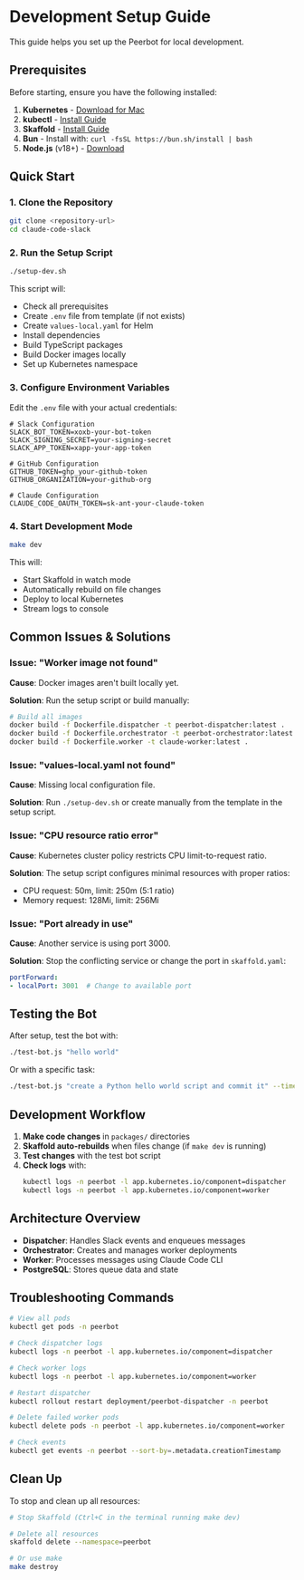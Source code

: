 # Development Setup Guide

This guide helps you set up the Peerbot for local development.

## Prerequisites

Before starting, ensure you have the following installed:

1. **Kubernetes** - [Download for Mac](https://orbstack.dev/)
2. **kubectl** - [Install Guide](https://kubernetes.io/docs/tasks/tools/)
3. **Skaffold** - [Install Guide](https://skaffold.dev/docs/install/)
4. **Bun** - Install with: `curl -fsSL https://bun.sh/install | bash`
5. **Node.js** (v18+) - [Download](https://nodejs.org/)

## Quick Start

### 1. Clone the Repository
```bash
git clone <repository-url>
cd claude-code-slack
```

### 2. Run the Setup Script
```bash
./setup-dev.sh
```

This script will:
- Check all prerequisites
- Create `.env` file from template (if not exists)
- Create `values-local.yaml` for Helm
- Install dependencies
- Build TypeScript packages
- Build Docker images locally
- Set up Kubernetes namespace

### 3. Configure Environment Variables

Edit the `.env` file with your actual credentials:

```env
# Slack Configuration
SLACK_BOT_TOKEN=xoxb-your-bot-token
SLACK_SIGNING_SECRET=your-signing-secret
SLACK_APP_TOKEN=xapp-your-app-token

# GitHub Configuration
GITHUB_TOKEN=ghp_your-github-token
GITHUB_ORGANIZATION=your-github-org

# Claude Configuration
CLAUDE_CODE_OAUTH_TOKEN=sk-ant-your-claude-token
```

### 4. Start Development Mode
```bash
make dev
```

This will:
- Start Skaffold in watch mode
- Automatically rebuild on file changes
- Deploy to local Kubernetes
- Stream logs to console

## Common Issues & Solutions

### Issue: "Worker image not found"

**Cause**: Docker images aren't built locally yet.

**Solution**: Run the setup script or build manually:
```bash
# Build all images
docker build -f Dockerfile.dispatcher -t peerbot-dispatcher:latest .
docker build -f Dockerfile.orchestrator -t peerbot-orchestrator:latest .
docker build -f Dockerfile.worker -t claude-worker:latest .
```

### Issue: "values-local.yaml not found"

**Cause**: Missing local configuration file.

**Solution**: Run `./setup-dev.sh` or create manually from the template in the setup script.

### Issue: "CPU resource ratio error"

**Cause**: Kubernetes cluster policy restricts CPU limit-to-request ratio.

**Solution**: The setup script configures minimal resources with proper ratios:
- CPU request: 50m, limit: 250m (5:1 ratio)
- Memory request: 128Mi, limit: 256Mi

### Issue: "Port already in use"

**Cause**: Another service is using port 3000.

**Solution**: Stop the conflicting service or change the port in `skaffold.yaml`:
```yaml
portForward:
- localPort: 3001  # Change to available port
```

## Testing the Bot

After setup, test the bot with:
```bash
./test-bot.js "hello world"
```

Or with a specific task:
```bash
./test-bot.js "create a Python hello world script and commit it" --timeout 30
```

## Development Workflow

1. **Make code changes** in `packages/` directories
2. **Skaffold auto-rebuilds** when files change (if `make dev` is running)
3. **Test changes** with the test bot script
4. **Check logs** with:
   ```bash
   kubectl logs -n peerbot -l app.kubernetes.io/component=dispatcher
   kubectl logs -n peerbot -l app.kubernetes.io/component=worker
   ```

## Architecture Overview

- **Dispatcher**: Handles Slack events and enqueues messages
- **Orchestrator**: Creates and manages worker deployments
- **Worker**: Processes messages using Claude Code CLI
- **PostgreSQL**: Stores queue data and state

## Troubleshooting Commands

```bash
# View all pods
kubectl get pods -n peerbot

# Check dispatcher logs
kubectl logs -n peerbot -l app.kubernetes.io/component=dispatcher

# Check worker logs
kubectl logs -n peerbot -l app.kubernetes.io/component=worker

# Restart dispatcher
kubectl rollout restart deployment/peerbot-dispatcher -n peerbot

# Delete failed worker pods
kubectl delete pods -n peerbot -l app.kubernetes.io/component=worker

# Check events
kubectl get events -n peerbot --sort-by=.metadata.creationTimestamp
```

## Clean Up

To stop and clean up all resources:
```bash
# Stop Skaffold (Ctrl+C in the terminal running make dev)

# Delete all resources
skaffold delete --namespace=peerbot

# Or use make
make destroy
```